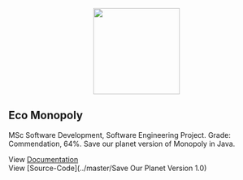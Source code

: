 <p align="center">
  <img src="https://https://github.com/davidgrech/eco-monopoly/blob/master/Images/dice.png" width="170" height="170">
</p>

## Eco Monopoly
MSc Software Development, Software Engineering Project. Grade: Commendation, 64%. Save our planet version of Monopoly in Java.

View [Documentation](../master/Save-Our-Planet-Documentation.pdf)  
View [Source-Code](../master/Save Our Planet Version 1.0)  

